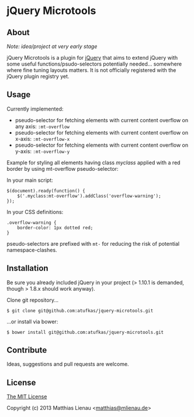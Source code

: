 # jQuery Microtools

## About

_Note: idea/project at very early stage_

jQuery Microtools is a plugin for [jQuery](https://github.com/jquery/jquery) that aims to extend jQuery with some useful functions/psudo-selectors potentially needed... somewhere where fine tuning layouts matters. It is not officially registered with the
jQuery plugin registry yet.

## Usage

Currently implemented:

* pseudo-selector for fetching elements with current content overflow on any axis: `:mt-overflow`
* pseudo-selector for fetching elements with current content overflow on x-axis: `:mt-overflow-x`
* pseudo-selector for fetching elements with current content overflow on y-axis: `:mt-overflow-y`

Example for styling all elements having class _myclass_ applied with a red border by using mt-overflow pseudo-selector:

In your main script:
```
$(document).ready(function() {
    $('.myclass:mt-overflow').addClass('overflow-warning');
});
```

In your CSS definitions:
```
.overflow-warning {
    border-color: 1px dotted red;
}
```

pseudo-selectors are prefixed with `mt-` for reducing the risk of potential namespace-clashes.

## Installation

Be sure you already included jQuery in your project (> 1.10.1 is demanded, though > 1.8.x should work anyway).

Clone git repository...

```
$ git clone git@github.com:atufkas/jquery-microtools.git
```

...or install via bower:

```
$ bower install git@github.com:atufkas/jquery-microtools.git
```

## Contribute

Ideas, suggestions and pull requests are welcome.

## License

[The MIT License](http://opensource.org/licenses/MIT)

Copyright (c) 2013 Matthias Lienau &lt;matthias@mlienau.de&gt;